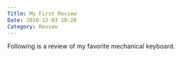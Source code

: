 ```yaml
---
Title: My First Review
Date: 2010-12-03 10:20
Category: Review
---
```

Following is a review of my favorite mechanical keyboard.